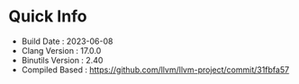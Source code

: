 # Quick Info
* Build Date : 2023-06-08
* Clang Version : 17.0.0
* Binutils Version : 2.40
* Compiled Based : https://github.com/llvm/llvm-project/commit/31fbfa57
